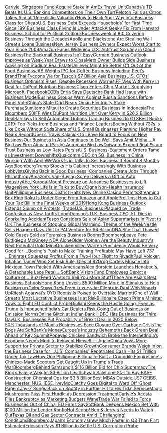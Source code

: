 [Carlyle, Singapore Fund Acquire Stake in AmEx Travel Unit](https://www.bloomberg.com/news/articles/2019-12-17/carlyle-qatar-fund-acquire-stake-in-amex-corporate-travel-unit)[Canada’s TD Beats Its U.S. Banking Competitors on Their Own Turf](https://www.bloomberg.com/news/articles/2019-12-12/canada-s-td-beats-its-u-s-banking-competitors-on-their-own-turf)[Peloton Falls as Citron Takes Aim at ‘Unrealistic Valuation’](https://www.bloomberg.com/news/articles/2019-12-10/peloton-falls-after-citron-sets-5-target-on-rising-competition)[How to Hack Your Way Into Business Class for Cheap](https://www.bloomberg.com/news/articles/2019-12-18/how-to-hack-your-way-into-business-class)[U.S. Business Debt Exceeds Households' for First Time Since 1991](https://www.bloomberg.com/news/articles/2019-12-12/u-s-business-debt-exceeds-households-for-first-time-since-1991)[Business Class Flying Is Under Attack](https://www.bloomberg.com/opinion/articles/2019-12-13/climate-change-should-we-scrap-business-class-or-11-flights)[A Geeky Fix From Harvard Business School for Political Gridlock](https://www.bloomberg.com/news/articles/2019-12-18/a-geeky-fix-from-harvard-business-school-for-political-gridlock)[Businessweek at 90: Covering Business Through the Decades](https://www.bloomberg.com/news/features/2019-12-20/businessweek-at-90-covering-business-through-the-decades)[Apollo and Blackstone Are Stealing Wall Street’s Loans Business](https://www.bloomberg.com/news/articles/2019-12-18/apollo-and-blackstone-are-stealing-wall-street-s-loans-business)[New Jersey Business Owners Expect Worst Start to Year Since 2009](https://www.bloomberg.com/news/articles/2019-12-04/new-jersey-business-owners-expect-worst-start-to-year-since-2009)[Amazon Faces Widening U.S. Antitrust Scrutiny in Cloud Business](https://www.bloomberg.com/news/articles/2019-12-04/amazon-faces-widening-u-s-antitrust-scrutiny-in-cloud-business)[The Blackmail Business Isn’t Easy](https://www.bloomberg.com/opinion/articles/2019-12-02/the-blackmail-business-isn-t-easy)[German Business Outlook Improves as Weak Year Draws to Close](https://www.bloomberg.com/news/articles/2019-12-18/german-business-outlook-improves-as-slow-year-draws-to-close)[Mets Owner Builds Side Business Advising on Stadium Real Estate](https://www.bloomberg.com/news/articles/2019-12-20/mets-owner-builds-side-business-advising-on-stadium-real-estate)[Unilever Might Be Better Off Out of the Food Business](https://www.bloomberg.com/opinion/articles/2019-12-17/unilever-might-be-better-off-out-of-the-food-business)[JAB Weighs IPO for Coffee Business Including Peet’s Brand](https://www.bloomberg.com/news/articles/2019-12-17/jab-weighs-ipo-for-coffee-business-including-peet-s-brand)[Thai Tycoons Vie for Tesco’s $7 Billion Asia Business](https://www.bloomberg.com/news/articles/2019-12-27/thai-tycoons-said-to-vie-for-tesco-s-7-billion-asia-business)[U.S. CFOs’ Business Optimism Rises, Despite Recession Worries](https://www.bloomberg.com/news/articles/2019-12-11/u-s-cfos-business-optimism-rises-despite-recession-worries)[IFF Vies With Kerry in Deal for DuPont Nutrition Business](https://www.bloomberg.com/news/articles/2019-12-08/iff-said-to-vie-with-kerry-in-deal-for-dupont-nutrition-business)[Cisco Enters Chip Market, Supplying Microsoft, Facebook](https://www.bloomberg.com/news/articles/2019-12-11/cisco-enters-chip-business-begins-supplying-microsoft-facebook)[ECB’s Enria Says Deutsche Bank Had Issue with Business Model](https://www.bloomberg.com/news/articles/2019-12-17/ecb-s-enria-says-deutsche-bank-had-an-issue-with-business-model)[Business Groups Warn Against Russia Sanctions Before Panel Vote](https://www.bloomberg.com/news/articles/2019-12-17/business-groups-warn-against-russia-sanctions-before-panel-vote)[China’s State Grid Nears Oman Electricity Stake Purchase](https://www.bloomberg.com/news/articles/2019-12-15/china-s-state-grid-said-to-near-oman-electricity-stake-purchase)[Sumitomo Mitsui to Create Securities Business in Indonesia](https://www.bloomberg.com/news/articles/2019-12-05/sumitomo-mitsui-to-create-securities-business-in-indonesia)[The Bloomberg 50](https://www.bloomberg.com/features/2019-bloomberg-50/)[IFF Wins DuPont Nutrition Unit Over Kerry in $26.2 Billion Deal](https://www.bloomberg.com/news/articles/2019-12-15/iff-is-said-to-near-26-billion-deal-for-dupont-nutrition-unit)[Barclays to Sell Automated Options Trading Business to GTS](https://www.bloomberg.com/news/articles/2019-12-11/barclays-to-sell-automated-options-trading-business-to-gts)[Best Books 2019: Top Picks from Business and Finance Leaders](https://www.bloomberg.com/features/2019-best-books/)[Boeing Without 737s Is Like Coke Without Soda](https://www.bloomberg.com/opinion/articles/2019-12-16/boeing-halting-737-max-would-shut-down-half-its-business)[Share of U.S. Small Businesses Planning Higher Pay Nears Record](https://www.bloomberg.com/news/articles/2019-12-05/share-of-u-s-small-businesses-planning-higher-pay-nears-record)[Uber’s Travis Kalanick to Leave Board to Focus on New Business](https://www.bloomberg.com/news/articles/2019-12-24/uber-s-kalanick-to-leave-board-to-focus-on-new-business)[Our Business In Asia Continues to Do Well, Says Amit Midha ...](https://www.bloomberg.com/news/videos/2019-12-16/our-business-in-asia-continues-to-do-well-says-dell-technologies-s-midha-video)[A Big Law Firm Aims to (Partly) Automate Big Law](https://www.bloomberg.com/news/articles/2019-12-16/a-big-law-firm-aims-to-partly-automate-big-law-before-deadline)[Daiwa to Expand Real Estate Trust Business as Low Rates Persist](https://www.bloomberg.com/news/articles/2019-12-25/daiwa-to-expand-real-estate-trust-business-as-low-rates-persist)[U.S. Business-Equipment Orders Tame as Investment Downshifts](https://www.bloomberg.com/news/articles/2019-12-23/u-s-business-equipment-orders-tame-amid-investment-downshift)[Qualcomm CEO on 5G, Business in China, Working With Apple](https://www.bloomberg.com/news/videos/2019-12-02/qualcomm-ceo-on-5g-business-in-china-working-with-apple-video)[WeWork Is in Talks to Sell Business It Bought 8 Months Ago](https://www.bloomberg.com/news/articles/2019-12-11/wework-said-to-be-in-talks-to-sell-managed-by-q)[Bloomberg](https://www.bloomberg.com/news/audio/2019-12-20/sarah-cone-discusses-disrupting-venture-capital-podcast)[Trump Stocks His Cabinet Increasingly With Business Lobbyists](https://www.bloomberg.com/news/articles/2019-12-02/trump-stocks-his-cabinet-increasingly-with-business-lobbyists)[Giving Back Is Good Business, Companies Create Jobs Through Philanthropy](https://www.bloomberg.com/news/videos/2019-12-18/businesses-give-back-in-2019-video)[Amazon’s Van-Buying Spree Delivers a Gift to Auto Industry](https://www.bloomberg.com/news/articles/2019-12-19/amazon-van-buying-supports-banner-year-for-auto-fleet-business)[Abe, Kuroda Mount Pressure on Japanese Businesses to Lift Wages](https://www.bloomberg.com/news/articles/2019-12-26/abe-kuroda-mount-pressure-on-japanese-businesses-to-lift-wages)[New York Life Is in Talks to Buy Cigna Non-Health Insurance Unit](https://www.bloomberg.com/news/articles/2019-12-10/new-york-life-in-talks-to-buy-cigna-non-health-insurance-unit)[Philippine Business District Halts New Online Casino Permits](https://www.bloomberg.com/news/articles/2019-12-09/philippine-business-district-halts-new-online-casino-permits)[Streaming Box King Roku Is Under Siege From Amazon and Apple](https://www.bloomberg.com/news/articles/2019-12-11/streaming-box-king-roku-is-under-seige-from-amazon-and-apple)[Pro Tips: How to Cut Your Tax Bill in the Final Weeks of 2019](https://www.bloomberg.com/news/articles/2019-12-08/pro-tips-how-to-cut-your-tax-bill-in-the-final-weeks-of-2019)[Hong Kong Business Outlook Extends Slump on Protests, Trade](https://www.bloomberg.com/news/articles/2019-12-04/hong-kong-business-outlook-extends-slump-on-protests-trade-hit)[U.S. Business Plagued by Trade Confusion as New Tariffs Loom](https://www.bloomberg.com/news/articles/2019-12-07/u-s-business-plagued-by-trade-confusion-as-new-tariffs-loom)[Domino’s U.K. Business CFO, 51, Dies in Snorkeling Accident](https://www.bloomberg.com/news/articles/2019-12-27/cfo-of-domino-s-pizza-u-k-business-dies-in-snorkeling-accident)[Tesco Considers Sale of Asian Supermarkets in Pivot to U.K.](https://www.bloomberg.com/news/articles/2019-12-08/tesco-considers-sale-of-thailand-malaysia-supermarket-units-dj)[The Business of Stopping Global Warming: Theme of the Week](https://www.bloomberg.com/opinion/articles/2019-12-15/climate-change-stopping-global-warming-is-a-market-matter)[Nestle Sells Haagen-Dazs Unit to PAI Venture for $4 Billion](https://www.bloomberg.com/news/articles/2019-12-11/nestle-said-to-add-4-billion-u-s-ice-cream-arm-to-pai-venture)[DNA Site That Thawed Cold Cases Sold as Forensics Business Booms](https://www.bloomberg.com/news/articles/2019-12-11/dna-site-that-thawed-cold-cases-sold-as-forensics-business-booms)[Bloomberg](https://www.bloomberg.com/news/audio/2019-12-10/ben-horowitz-discusses-culture-and-success-podcast)[Leave Pete Buttigieg’s McKinsey NDA Alone](https://www.bloomberg.com/opinion/articles/2019-12-07/pete-buttigieg-s-mckinsey-nda-isn-t-anyone-else-s-business)[Older Women Are the Beauty Industry's Next Potential Gold Mine](https://www.bloomberg.com/news/articles/2019-12-04/older-women-are-the-beauty-industry-s-next-potential-gold-mine)[Druckenmiller: Warren Presidency Would Be Very Good for ...](https://www.bloomberg.com/news/videos/2019-12-18/druckenmiller-warren-presidency-would-be-very-good-for-my-business-video)[Boeing's Push to Make Training Profitable May Have Left 737 ...](https://www.bloomberg.com/news/articles/2019-12-20/boeing-s-profit-push-may-have-left-737-max-pilots-unprepared)[Emirates Squeezes Profits From a Two-Hour Flight to Riyadh](https://www.bloomberg.com/news/articles/2019-12-20/emirates-squeezes-profits-from-a-two-hour-flight-to-riyadh)[Paul Volcker, Inflation Tamer Who Set Risk Rule, Dies at 92](https://www.bloomberg.com/news/articles/2019-12-09/paul-volcker-inflation-tamer-who-set-bank-risk-rule-dies-at-92)[Drug Cartels Muscle Into Mexican Town Packed With Americans](https://www.bloomberg.com/news/articles/2019-12-03/is-it-safe-to-travel-to-san-miguel-mexico-2019)[Alex Borstein Launches Henabee's, A Detachable Lace Petal ...](https://www.bloomberg.com/news/articles/2019-12-06/alex-borstein-launches-henabee-s-a-detachable-lace-petal-sleeve)[SoftBank Vision Fund Employees Depict a Culture of ...](https://www.bloomberg.com/news/features/2019-12-18/softbank-vision-fund-employees-depict-a-culture-of-recklessness)[BuzzFeed Wants to Sell You More Stuff](https://www.bloomberg.com/news/articles/2019-12-12/buzzfeed-expands-shopping-links-overseas-to-rely-less-on-ads)[These Are Asia's Best Business Schools](https://www.bloomberg.com/news/videos/2019-12-11/these-are-asia-s-best-business-schools-video)[Hong Kong Unveils $500 Million More in Stimulus to Help Businesses](https://www.bloomberg.com/news/articles/2019-12-04/hong-kong-announces-further-stimulus-worth-500-million)[Delta Steps Back From Luxury-Jet Flights in Deal With Wheels Up](https://www.bloomberg.com/news/articles/2019-12-12/delta-to-exit-luxury-jet-flight-business-team-with-wheels-up)[Ritesh Agarwal's OYO Rooms Is Poised to Overtake Marriott](https://www.bloomberg.com/news/features/2019-12-04/ritesh-agarwal-s-oyo-rooms-is-poised-to-overtake-marriott)[One of Wall Street’s Most Lucrative Businesses Is at Risk](https://www.bloomberg.com/news/articles/2019-12-06/silicon-valley-curbs-ipo-fees-with-help-from-citadel-securities)[Billionaire Czech Prime Minister Vows to Fight EU Conflict Probe](https://www.bloomberg.com/news/articles/2019-12-01/eu-audit-finds-czech-leader-has-business-conflict-respekt-says)[Giuliani Keeps the Hustle Going, Even as Trump Is Impeached](https://www.bloomberg.com/news/features/2019-12-19/giuliani-keeps-the-hustle-going-even-as-trump-is-impeached)[India’s Car Dealers Risk Going Out of Business on Emission Norms](https://www.bloomberg.com/news/articles/2019-12-18/india-s-car-dealers-risk-going-out-of-business-on-emission-norms)[Online Glitch at Indian Bank HDFC Hits Business for Third Day](https://www.bloomberg.com/news/articles/2019-12-04/hdfc-bank-s-clients-can-t-transact-online-for-a-third-day)[U.K. Businesses Put Probability of Brexit Deal in 2020 Below 50%](https://www.bloomberg.com/news/articles/2019-12-05/u-k-businesses-put-probability-of-brexit-deal-in-2020-below-50)[Thousands of Manila Businesses Face Closure Over Garbage Crisis](https://www.bloomberg.com/news/articles/2019-12-05/thousands-of-manila-businesses-may-be-closed-amid-garbage-crisis)[The Dogs Ate SoftBank’s Money](https://www.bloomberg.com/opinion/articles/2019-12-10/the-dogs-ate-softbank-s-money)[Europe’s Industry Behemoths Back Green Deal Ahead of Key Summit](https://www.bloomberg.com/news/articles/2019-12-08/europe-s-industry-behemoths-back-green-deal-ahead-of-key-summit)[Popeyes Chicken Sandwich Broke the Internet](https://www.bloomberg.com/news/articles/2019-12-04/popeyes-chicken-sandwich-broke-the-internet)[India’s Economy Needs Modi to Reinvent Himself — Again](https://www.bloomberg.com/opinion/articles/2019-12-02/india-s-falling-gdp-growth-requires-modi-to-free-business-trade)[China Vows More Support for Private Sector to Stabilize Growth](https://www.bloomberg.com/news/articles/2019-12-23/china-vows-more-support-for-private-sector-to-stabilize-growth)[Consumer Brands Weigh in on the Business Case for ...](https://www.bloomberg.com/news/videos/2019-12-05/consumer-brands-weigh-in-on-the-business-case-for-sustainability-video)[U.S. Companies' Repatriated Cash Hits $1 Trillion Under Tax Law](https://www.bloomberg.com/news/articles/2019-12-19/u-s-companies-repatriated-cash-hits-1-trillion-under-tax-law)[How One Philippine Billionaire Built a Crocodile Empire](https://www.bloomberg.com/news/articles/2019-12-22/home-improvement-mogul-taps-fortune-to-build-a-crocodile-empire)[Lime's Chinese-Made Scooters Get Caught Up in Trump's Trade War](https://www.bloomberg.com/news/articles/2019-12-05/lime-tries-to-avoid-big-bill-from-trump-s-trade-war)[Bloomberg](https://www.bloomberg.com/news/audio/2019-12-17/hacking-your-way-into-business-class-podcast)[Behind Samsung’s $116 Billion Bid for Chip Supremacy](https://www.bloomberg.com/news/articles/2019-12-23/behind-samsung-s-116-billion-bid-for-chip-supremacy)[Tire King’s Family Weighs $3 Billion Les Schwab Sale](https://www.bloomberg.com/news/articles/2019-12-24/tire-king-s-family-is-said-to-weigh-3-billion-les-schwab-sale)[Lone Star to Buy BASF Construction Chemical Ops for $3.5 Billion](https://www.bloomberg.com/news/articles/2019-12-21/lone-star-to-buy-basf-construction-chemical-ops-for-3-5-billion)[Best MBAs Outside US? CEIBS, Manchester, NUS, IESE, Ivey](https://www.bloomberg.com/news/articles/2019-12-09/best-mbas-outside-u-s-ceibs-manchester-nus-iese-ivey)[McClatchy Goes Digital to Ward Off ‘Ghost Papers’](https://www.bloomberg.com/opinion/articles/2019-12-05/mcclatchy-goes-digital-to-ward-off-ghost-papers)[Jay-Z Songs Back on Spotify in Further Hit to His Tidal Service](https://www.bloomberg.com/news/articles/2019-12-04/jay-z-songs-back-on-spotify-in-further-hit-to-his-tidal-service)[Magic Mushrooms Pass First Hurdle as Depression Treatment](https://www.bloomberg.com/news/articles/2019-12-12/magic-mushrooms-pass-first-hurdle-as-depression-treatment)[Carlyle’s Acosta Files Bankruptcy as Marketing Budgets Wane](https://www.bloomberg.com/news/articles/2019-12-01/carlyle-s-acosta-files-bankruptcy-as-marketing-budgets-dry-up)[Trade War Failed to Force Businesses Out of China, EU Firms Say](https://www.bloomberg.com/news/articles/2019-12-09/trade-war-failed-to-force-businesses-out-of-china-eu-firms-say)[SoftBank Deepens Mexico Bet With $100 Million for Lender Konfio](https://www.bloomberg.com/news/articles/2019-12-03/softbank-deepens-mexico-bet-with-100-million-for-lender-konfio)[Hot Scoop! Ben &amp; Jerry's Needs to Watch Out](https://www.bloomberg.com/opinion/articles/2019-12-12/nestle-s-u-s-ice-cream-deal-puts-pressure-on-unilever)[Texas Oil and Gas Sector Contracts Amid ‘Challenging’ Conditions](https://www.bloomberg.com/news/articles/2019-12-27/texas-oil-and-gas-sector-contracts-amid-challenging-conditions)[Bloomberg](https://www.bloomberg.com/news/audio/2019-12-16/baystate-business-laquidara-biotech-game-changers)[Japan’s Economy Grew Much Faster in Q3 Than First Estimated](https://www.bloomberg.com/news/articles/2019-12-08/japan-s-economy-grew-more-than-first-estimated-in-third-quarter)[Ericsson Pays $1 Billion to Settle U.S. Corruption Probe](https://www.bloomberg.com/news/articles/2019-12-06/ericsson-agrees-to-pay-1-billion-to-settle-u-s-bribery-probe)
